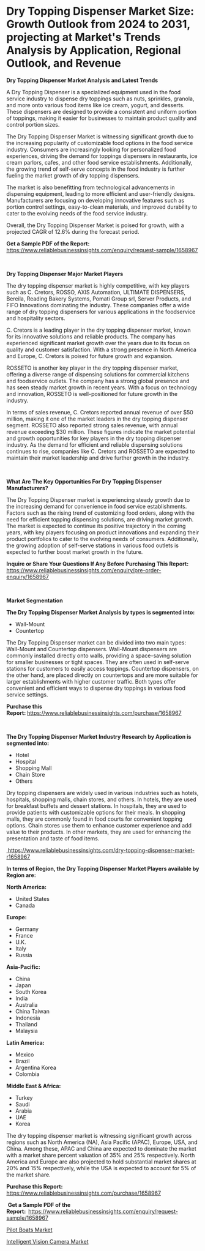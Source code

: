 <p><h1>Dry Topping Dispenser Market Size: Growth Outlook from 2024 to 2031, projecting at Market's Trends Analysis by Application, Regional Outlook, and Revenue</h1></p><p><strong>Dry Topping Dispenser Market Analysis and Latest Trends</strong></p>
<p><p>A Dry Topping Dispenser is a specialized equipment used in the food service industry to dispense dry toppings such as nuts, sprinkles, granola, and more onto various food items like ice cream, yogurt, and desserts. These dispensers are designed to provide a consistent and uniform portion of toppings, making it easier for businesses to maintain product quality and control portion sizes.</p><p>The Dry Topping Dispenser Market is witnessing significant growth due to the increasing popularity of customizable food options in the food service industry. Consumers are increasingly looking for personalized food experiences, driving the demand for toppings dispensers in restaurants, ice cream parlors, cafes, and other food service establishments. Additionally, the growing trend of self-serve concepts in the food industry is further fueling the market growth of dry topping dispensers.</p><p>The market is also benefitting from technological advancements in dispensing equipment, leading to more efficient and user-friendly designs. Manufacturers are focusing on developing innovative features such as portion control settings, easy-to-clean materials, and improved durability to cater to the evolving needs of the food service industry.</p><p>Overall, the Dry Topping Dispenser Market is poised for growth, with a projected CAGR of 12.6% during the forecast period.</p></p>
<p><strong>Get a Sample PDF of the Report:&nbsp;</strong> <a href="https://www.reliablebusinessinsights.com/enquiry/request-sample/1658967">https://www.reliablebusinessinsights.com/enquiry/request-sample/1658967</a></p>
<p>&nbsp;</p>
<p><strong>Dry Topping Dispenser Major Market Players</strong></p>
<p><p>The dry topping dispenser market is highly competitive, with key players such as C. Cretors, ROSSO, AXIS Automation, ULTIMATE DISPENSERS, Bereila, Reading Bakery Systems, Pomati Group srl, Server Products, and FIFO Innovations dominating the industry. These companies offer a wide range of dry topping dispensers for various applications in the foodservice and hospitality sectors.</p><p>C. Cretors is a leading player in the dry topping dispenser market, known for its innovative solutions and reliable products. The company has experienced significant market growth over the years due to its focus on quality and customer satisfaction. With a strong presence in North America and Europe, C. Cretors is poised for future growth and expansion.</p><p>ROSSETO is another key player in the dry topping dispenser market, offering a diverse range of dispensing solutions for commercial kitchens and foodservice outlets. The company has a strong global presence and has seen steady market growth in recent years. With a focus on technology and innovation, ROSSETO is well-positioned for future growth in the industry.</p><p>In terms of sales revenue, C. Cretors reported annual revenue of over $50 million, making it one of the market leaders in the dry topping dispenser segment. ROSSETO also reported strong sales revenue, with annual revenue exceeding $30 million. These figures indicate the market potential and growth opportunities for key players in the dry topping dispenser industry. As the demand for efficient and reliable dispensing solutions continues to rise, companies like C. Cretors and ROSSETO are expected to maintain their market leadership and drive further growth in the industry.</p></p>
<p>&nbsp;</p>
<p><strong>What Are The Key Opportunities For Dry Topping Dispenser Manufacturers?</strong></p>
<p><p>The Dry Topping Dispenser market is experiencing steady growth due to the increasing demand for convenience in food service establishments. Factors such as the rising trend of customizing food orders, along with the need for efficient topping dispensing solutions, are driving market growth. The market is expected to continue its positive trajectory in the coming years, with key players focusing on product innovations and expanding their product portfolios to cater to the evolving needs of consumers. Additionally, the growing adoption of self-serve stations in various food outlets is expected to further boost market growth in the future.</p></p>
<p><strong>Inquire or Share Your Questions If Any Before Purchasing This Report:</strong> <a href="https://www.reliablebusinessinsights.com/enquiry/pre-order-enquiry/1658967">https://www.reliablebusinessinsights.com/enquiry/pre-order-enquiry/1658967</a></p>
<p>&nbsp;</p>
<p><strong>Market Segmentation</strong></p>
<p><strong>The Dry Topping Dispenser Market Analysis by types is segmented into:</strong></p>
<p><ul><li>Wall-Mount</li><li>Countertop</li></ul></p>
<p><p>The Dry Topping Dispenser market can be divided into two main types: Wall-Mount and Countertop dispensers. Wall-Mount dispensers are commonly installed directly onto walls, providing a space-saving solution for smaller businesses or tight spaces. They are often used in self-serve stations for customers to easily access toppings. Countertop dispensers, on the other hand, are placed directly on countertops and are more suitable for larger establishments with higher customer traffic. Both types offer convenient and efficient ways to dispense dry toppings in various food service settings.</p></p>
<p><strong>Purchase this Report:&nbsp;</strong><a href="https://www.reliablebusinessinsights.com/purchase/1658967">https://www.reliablebusinessinsights.com/purchase/1658967</a></p>
<p>&nbsp;</p>
<p><strong>The Dry Topping Dispenser Market Industry Research by Application is segmented into:</strong></p>
<p><ul><li>Hotel</li><li>Hospital</li><li>Shopping Mall</li><li>Chain Store</li><li>Others</li></ul></p>
<p><p>Dry topping dispensers are widely used in various industries such as hotels, hospitals, shopping malls, chain stores, and others. In hotels, they are used for breakfast buffets and dessert stations. In hospitals, they are used to provide patients with customizable options for their meals. In shopping malls, they are commonly found in food courts for convenient topping options. Chain stores use them to enhance customer experience and add value to their products. In other markets, they are used for enhancing the presentation and taste of food items.</p></p>
<p><a href="https://www.reliablebusinessinsights.com/dry-topping-dispenser-market-r1658967">&nbsp;https://www.reliablebusinessinsights.com/dry-topping-dispenser-market-r1658967</a></p>
<p><strong>In terms of Region, the Dry Topping Dispenser Market Players available by Region are:</strong></p>
<p>
    <p> <strong> North America: </strong>
        <ul>
            <li>United States</li>
            <li>Canada</li>
        </ul>
        </p> 
    <p> <strong> Europe: </strong>
        <ul>
            <li>Germany</li>
            <li>France</li>
            <li>U.K.</li>
            <li>Italy</li>
            <li>Russia</li>
        </ul>
        </p> 
    <p> <strong> Asia-Pacific: </strong>
        <ul>
            <li>China</li>
            <li>Japan</li>
            <li>South Korea</li>
            <li>India</li>
            <li>Australia</li>
            <li>China Taiwan</li>
            <li>Indonesia</li>
            <li>Thailand</li>
            <li>Malaysia</li>
        </ul>
        </p> 
    <p> <strong> Latin America: </strong>
        <ul>
            <li>Mexico</li>
            <li>Brazil</li>
            <li>Argentina Korea</li>
            <li>Colombia</li>
        </ul>
        </p> 
    <p> <strong> Middle East & Africa: </strong>
        <ul>
            <li>Turkey</li>
            <li>Saudi</li>
            <li>Arabia</li>
            <li>UAE</li>
            <li>Korea</li>
        </ul>
    </p>
    </p>
<p><p>The dry topping dispenser market is witnessing significant growth across regions such as North America (NA), Asia Pacific (APAC), Europe, USA, and China. Among these, APAC and China are expected to dominate the market with a market share percent valuation of 35% and 25% respectively. North America and Europe are also projected to hold substantial market shares at 20% and 15% respectively, while the USA is expected to account for 5% of the market share.</p></p>
<p><strong>Purchase this Report: </strong><a href="https://www.reliablebusinessinsights.com/purchase/1658967">https://www.reliablebusinessinsights.com/purchase/1658967</a></p>
<p>&nbsp;<strong>Get a Sample PDF of the Report:&nbsp;&nbsp;</strong><a href="https://www.reliablebusinessinsights.com/enquiry/request-sample/1658967">https://www.reliablebusinessinsights.com/enquiry/request-sample/1658967</a></p>
<p><strong></strong></p>
<p><p><a href="https://view.publitas.com/reportprime-1/pilot-boats-market-market-segmentation-geographical-regions-and-market-forcast-till-2031/">Pilot Boats Market</a></p><p><a href="https://github.com/anggakarna133/Market-Research-Report-List-1/blob/main/intelligent-vision-camera-market.md">Intelligent Vision Camera Market</a></p></p>